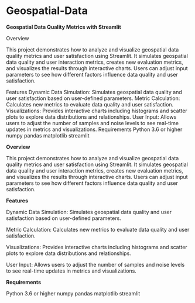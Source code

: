 # Geospatial-Data

**Geospatial Data Quality Metrics with Streamlit**

Overview

This project demonstrates how to analyze and visualize geospatial data quality metrics and user satisfaction using Streamlit. It simulates geospatial data quality and user interaction metrics, creates new evaluation metrics, and visualizes the results through interactive charts. Users can adjust input parameters to see how different factors influence data quality and user satisfaction.

Features
Dynamic Data Simulation: Simulates geospatial data quality and user satisfaction based on user-defined parameters.
Metric Calculation: Calculates new metrics to evaluate data quality and user satisfaction.
Visualizations: Provides interactive charts including histograms and scatter plots to explore data distributions and relationships.
User Input: Allows users to adjust the number of samples and noise levels to see real-time updates in metrics and visualizations.
Requirements
Python 3.6 or higher
numpy
pandas
matplotlib
streamlit

**Overview**

This project demonstrates how to analyze and visualize geospatial data quality metrics and user satisfaction using Streamlit. It simulates geospatial data quality and user interaction metrics, creates new evaluation metrics, and visualizes the results through interactive charts. Users can adjust input parameters to see how different factors influence data quality and user satisfaction.

**Features**

Dynamic Data Simulation: Simulates geospatial data quality and user satisfaction based on user-defined parameters.

Metric Calculation: Calculates new metrics to evaluate data quality and user satisfaction.

Visualizations: Provides interactive charts including histograms and scatter plots to explore data distributions and relationships.

User Input: Allows users to adjust the number of samples and noise levels to see real-time updates in metrics and visualizations.

**Requirements**

Python 3.6 or higher
numpy
pandas
matplotlib
streamlit
